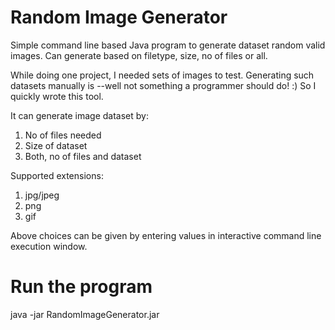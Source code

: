 # Random Image Generator

Simple command line based Java program to generate dataset random valid images. Can generate based on filetype, size, no of files or all. 

While doing one project, I needed sets of images to test. Generating such datasets manually is --well not something a programmer should do! :) So I quickly wrote this tool. 

It can generate image dataset by:
1. No of files needed
2. Size of dataset
3. Both, no of files and dataset

Supported extensions:
1. jpg/jpeg
2. png
3. gif

Above choices can be given by entering values in interactive command line execution window. 


# Run the program

java -jar RandomImageGenerator.jar

